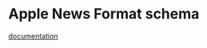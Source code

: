 # Apple News Format schema

[documentation](https://developer.apple.com/library/content/documentation/General/Conceptual/Apple_News_Format_Ref/)
